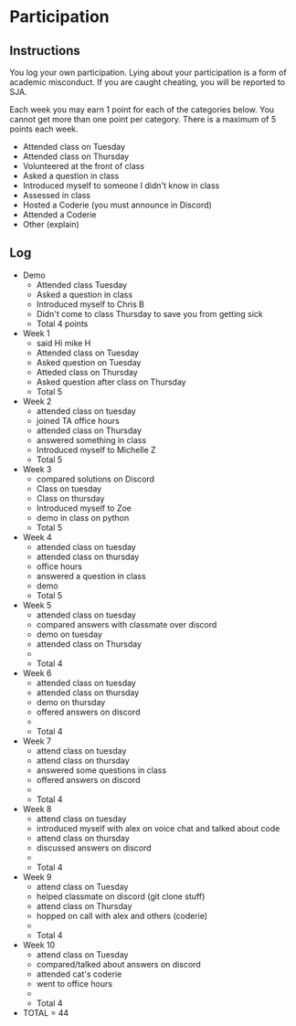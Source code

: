 Participation
=============

## Instructions ##

You log your own participation. Lying about your participation is a form of
academic misconduct. If you are caught cheating, you will be reported to SJA.

Each week you may earn 1 point for each of the categories below. You cannot get
more than one point per category. There is a maximum of 5 points each week.

+ Attended class on Tuesday
+ Attended class on Thursday
+ Volunteered at the front of class
+ Asked a question in class
+ Introduced myself to someone I didn't know in class
+ Assessed in class
+ Hosted a Coderie (you must announce in Discord)
+ Attended a Coderie
+ Other (explain)

## Log ##

- Demo
	+ Attended class Tuesday
	+ Asked a question in class
	+ Introduced myself to Chris B
	+ Didn't come to class Thursday to save you from getting sick
	+ Total 4 points
- Week 1
	+ said Hi mike H 
	+ Attended class on Tuesday
	+ Asked question on Tuesday
	+ Atteded class on Thursday
	+ Asked question after class on Thursday
	+ Total 5 
- Week 2
	+ attended class on tuesday
	+ joined TA office hours
	+ attended class on Thursday
	+ answered something in class
	+ Introduced myself to Michelle Z
	+ Total 5
- Week 3
	+ compared solutions on Discord
	+ Class on tuesday
	+ Class on thursday
	+ Introduced myself to Zoe
	+ demo in class on python
	+ Total 5 
- Week 4
	+ attended class on tuesday
	+ attended class on thursday
	+ office hours
	+ answered a question in class
	+ demo
	+ Total 5
- Week 5
	+ attended class on tuesday
	+ compared answers with classmate over discord
	+ demo on tuesday
	+ attended class on Thursday
	+
	+ Total 4
- Week 6
	+ attended class on tuesday
	+ attended class on thursday
	+ demo on thursday
	+ offered answers on discord
	+
	+ Total 4
- Week 7
	+ attend class on tuesday
	+ attend class on thursday
	+ answered some questions in class
	+ offered answers on discord
	+
	+ Total 4
- Week 8
	+ attend class on tuesday
	+ introduced myself with alex on voice chat and talked about code
	+ attend class on thursday
	+ discussed answers on discord
	+ 
	+ Total 4
- Week 9
	+ attend class on Tuesday
	+ helped classmate on discord (git clone stuff)
	+ attend class on Thursday
	+ hopped on call with alex and others (coderie)
	+
	+ Total 4
- Week 10
	+ attend class on Tuesday
	+ compared/talked about answers on discord
	+ attended cat's coderie
	+ went to office hours
	+ 
	+ Total 4
- TOTAL = 44
